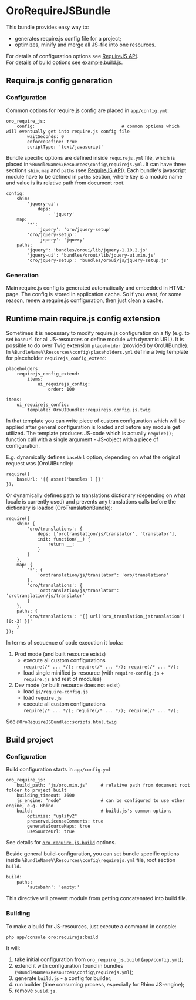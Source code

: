 OroRequireJSBundle
====================
This bundle provides easy way to:

 -  generates require.js config file for a project;
 -  optimizes, minify and merge all JS-file into one resources.

For details of configuration options see [RequireJS API].<br />
For details of build options see [example.build.js].

## Require.js config generation
### Configuration
Common options for require.js config are placed in ```app/config.yml```:

    oro_require_js:
        config:                                 # common options which will eventually get into require.js config file
            waitSeconds: 0
            enforceDefine: true
            scriptType: 'text/javascript'

Bundle specific options are defined inside ```requirejs.yml``` file, which is placed in ```%BundleName%\Resources\config\requirejs.yml```.
It can have three sections ```shim```, ```map``` and ```paths``` (see [RequireJS API]).
Each bundle's javascript module have to be defined in ```paths``` section, where key is a module name and value is its relative path from document root.

    config:
        shim:
            'jquery-ui':
                deps:
                    - 'jquery'
        map:
            '*':
                'jquery': 'oro/jquery-setup'
            'oro/jquery-setup':
                'jquery': 'jquery'
        paths:
            'jquery': 'bundles/oroui/lib/jquery-1.10.2.js'
            'jquery-ui': 'bundles/oroui/lib/jquery-ui.min.js'
            'oro/jquery-setup': 'bundles/oroui/js/jquery-setup.js'

### Generation
Main require.js config is generated automatically and embedded in HTML-page. The config is stored in application cache. So if you want, for some reason, renew a require.js configuration, then just clean a cache.

## Runtime main require.js config extension

Sometimes it is necessary to modify require.js configuration on a fly (e.g. to set ```baseUrl``` for all JS-resources or define module with dynamic URL).
It is possible to do over Twig extension ```placeholder``` (provided by OroUIBundle).
In ```%BundleName%\Resources\config\placeholders.yml``` define a twig template for placeholder ```requirejs_config_extend```:

    placeholders:
        requirejs_config_extend:
            items:
                ui_requirejs_config:
                    order: 100

    items:
        ui_requirejs_config:
            template: OroUIBundle::requirejs.config.js.twig

In that template you can write piece of custom configuration which will be applied after general configuration is loaded and before any module get utilized.
The template produces JS-code which is actually ```require();``` function call with a single argument - JS-object with a piece of configuration.

E.g. dynamically defines ```baseUrl``` option, depending on what the original request was (OroUIBundle):

    require({
        baseUrl: '{{ asset('bundles') }}'
    });


Or dynamically defines path to translations dictionary (depending on what locale is currently used) and prevents any translations calls before the dictionary is loaded (OroTranslationBundle):

    require({
        shim: {
            'oro/translations': {
                deps: ['orotranslation/js/translator', 'translator'],
                init: function(__) {
                    return __;
                }
            }
        },
        map: {
            '*': {
                'orotranslation/js/translator': 'oro/translations'
            },
            'oro/translations': {
                'orotranslation/js/translator': 'orotranslation/js/translator'
            }
        },
        paths: {
            'oro/translations': '{{ url('oro_translation_jstranslation')[0:-3] }}'
        }
    });

In terms of sequence of code execution it looks:

 1. Prod mode (and built resource exists)
    - execute all custom configurations<br />
    ```require(/* ... */); require(/* ... */); require(/* ... */);```
    - load single minified js-resource (with ```require-config.js``` + ```require.js``` and rest of modules)
 1. Dev mode (or built resource does not exist)
    - load ```js/require-config.js```
    - load ```require.js```
    - execute all custom configurations<br />
    ```require(/* ... */); require(/* ... */); require(/* ... */);```

See ```@OroRequireJSBundle::scripts.html.twig```

## Build project
### Configuration
Build configuration starts in ```app/config.yml```

    oro_require_js:
        build_path: "js/oro.min.js"     # relative path from document root folder to project built
        building_timeout: 3600
        js_engine: "node"               # can be configured to use other engine, e.g. Rhino
        build:                          # build.js's common options
            optimize: "uglify2"
            preserveLicenseComments: true
            generateSourceMaps: true
            useSourceUrl: true

See details for [```oro_require_js.build```][example.build.js] options.

Beside general build-configuration, you can set bundle specific options inside ```%BundleName%\Resources\config\requirejs.yml``` file, root section ```build```.

    build:
        paths:
            'autobahn': 'empty:'

This directive will prevent module from getting concatenated into build file.

### Building
To make a build for JS-resources, just execute a command in console:

    php app/console oro:requirejs:build

It will:

1. take initial configuration from ```oro_require_js.build``` (```app/config.yml```);
1. extend it with configuration found in bundles (```%BundleName%\Resources\config\requirejs.yml```);
1. generate ```build.js``` - a config for builder;
1. run builder (time consuming process, especially for Rhino JS-engine);
1. remove ```build.js```.

[RequireJS API]: <http://requirejs.org/docs/api.html#config>
[example.build.js]: <https://github.com/jrburke/r.js/blob/master/build/example.build.js>
